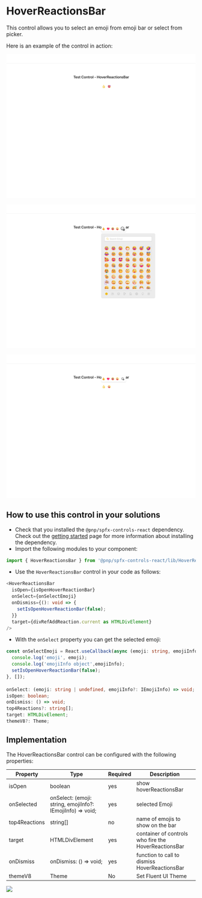 # HoverReactionsBar

This control allows you to select an emoji from emoji bar or select from picker.

Here is an example of the control in action:

![hoverReactions3Bar](../assets/hoverReactions3Bar.png)

![hoverReactionsBar2](../assets/hoverReactionsBar2.png)

![hoverReactionsBar1](../assets/hoverReactionsBar1.png)

## How to use this control in your solutions

- Check that you installed the `@pnp/spfx-controls-react` dependency. Check out the [getting started](../../#getting-started) page for more information about installing the dependency.
- Import the following modules to your component:

```TypeScript
import { HoverReactionsBar } from '@pnp/spfx-controls-react/lib/HoverReactionsBar';
```

- Use the `HoverReactionsBar` control in your code as follows:

```TypeScript
<HoverReactionsBar
  isOpen={isOpenHoverReactionBar}
  onSelect={onSelectEmoji}
  onDismiss={(): void => {
    setIsOpenHoverReactionBar(false);
  }}
  target={divRefAddReaction.current as HTMLDivElement}
/>
```

- With the `onSelect` property you can get the selected emoji:

```typescript
const onSelectEmoji = React.useCallback(async (emoji: string, emojiInfo: IEmojiInfo) => {
  console.log('emoji', emoji);
  console.log('emojiInfo object',emojiInfo);
  setIsOpenHoverReactionBar(false);
}, []);

onSelect: (emoji: string | undefined, emojiInfo?: IEmojiInfo) => void;
isOpen: boolean;
onDismiss: () => void;
top4Reactions?: string[];
target: HTMLDivElement;
themeV8?: Theme;
```

## Implementation

The HoverReactionsBar control can be configured with the following properties:

| Property      | Type                                                       | Required | Description                                          |
| ------------- | ---------------------------------------------------------- | -------- | ---------------------------------------------------- |
| isOpen        | boolean                                                    | yes      | show hoverReactionsBar                               |
| onSelected    | onSelect: (emoji: string, emojiInfo?: IEmojiInfo) => void; | yes      | selected Emoji                                       |
| top4Reactions | string[]                                                   | no       | name of emojis to show on the bar                    |
| target        | HTMLDivElement                                             | yes      | container of controls who fire the HoverReactionsBar |
| onDismiss     | onDismiss: () => void;                                     | yes      | function to call to dismiss HoverReactionsBar        |
| themeV8       | Theme                                                      | No       | Set Fluent UI Theme                                  |

![](https://telemetry.sharepointpnp.com/sp-dev-fx-controls-react/wiki/controls/HoverReactionsBar)
